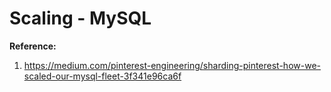 # Scaling - MySQL 

**Reference:**  
1. https://medium.com/pinterest-engineering/sharding-pinterest-how-we-scaled-our-mysql-fleet-3f341e96ca6f

